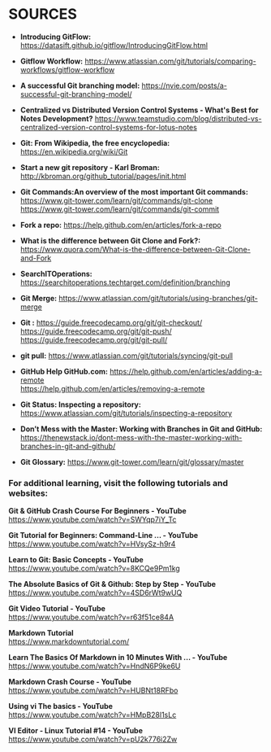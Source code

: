# SOURCES

* <b>  Introducing GitFlow: </b>  https://datasift.github.io/gitflow/IntroducingGitFlow.html

* <b>Gitflow Workflow:</b> 
https://www.atlassian.com/git/tutorials/comparing-workflows/gitflow-workflow

* <b>A successful Git branching model:</b> 
https://nvie.com/posts/a-successful-git-branching-model/

* <b>Centralized vs Distributed Version Control Systems - What's Best for Notes Development?</b> 
https://www.teamstudio.com/blog/distributed-vs-centralized-version-control-systems-for-lotus-notes


* <b>Git: From Wikipedia, the free encyclopedia:</b> https://en.wikipedia.org/wiki/Git


* <b>Start a new git repository - Karl Broman:</b> http://kbroman.org/github_tutorial/pages/init.html


* <b>Git Commands:An overview of the most important Git commands:</b> </br>https://www.git-tower.com/learn/git/commands/git-clone
</br>https://www.git-tower.com/learn/git/commands/git-commit


* <b>Fork a repo:</b> https://help.github.com/en/articles/fork-a-repo


* <b>What is the difference between Git Clone and Fork?:</b> </br>https://www.quora.com/What-is-the-difference-between-Git-Clone-and-Fork

* <b>SearchITOperations:</b> https://searchitoperations.techtarget.com/definition/branching


* <b>Git Merge:</b> https://www.atlassian.com/git/tutorials/using-branches/git-merge


* <b>Git :</b> https://guide.freecodecamp.org/git/git-checkout/</br>
https://guide.freecodecamp.org/git/git-push/</br>
https://guide.freecodecamp.org/git/git-pull/

* <b>git pull:</b> https://www.atlassian.com/git/tutorials/syncing/git-pull


* <b>GitHub Help    GitHub.com:</b> https://help.github.com/en/articles/adding-a-remote</br>
https://help.github.com/en/articles/removing-a-remote


* <b>Git Status: Inspecting a repository:</b> </br>https://www.atlassian.com/git/tutorials/inspecting-a-repository



* <b>Don’t Mess with the Master: Working with Branches in Git and GitHub:</b> 
</br>https://thenewstack.io/dont-mess-with-the-master-working-with-branches-in-git-and-github/



* <b>Git Glossary:</b> https://www.git-tower.com/learn/git/glossary/master


### For additional learning, visit the following tutorials and websites:

<b>Git & GitHub Crash Course For Beginners - YouTube </b></br>
https://www.youtube.com/watch?v=SWYqp7iY_Tc

<b>Git Tutorial for Beginners: Command-Line ... - YouTube</b></br>
https://www.youtube.com/watch?v=HVsySz-h9r4

<b>Learn to Git: Basic Concepts - YouTube</b></br>
https://www.youtube.com/watch?v=8KCQe9Pm1kg

<b>The Absolute Basics of Git & Github: Step by Step - YouTube</b></br>
https://www.youtube.com/watch?v=4SD6rWt9wUQ

<b>Git Video Tutorial - YouTube</b></br>
https://www.youtube.com/watch?v=r63f51ce84A

<b>Markdown Tutorial</b></br>
https://www.markdowntutorial.com/

<b>Learn The Basics Of Markdown in 10 Minutes With ... - YouTube</b></br>
https://www.youtube.com/watch?v=HndN6P9ke6U

<b>Markdown Crash Course - YouTube</b></br>
https://www.youtube.com/watch?v=HUBNt18RFbo

<b>Using vi The basics - YouTube</b></br>
https://www.youtube.com/watch?v=HMpB28l1sLc

<b>VI Editor - Linux Tutorial #14 - YouTube</b></br>
https://www.youtube.com/watch?v=pU2k776i2Zw

